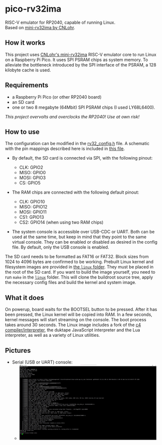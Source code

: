# pico-rv32ima
RISC-V emulator for RP2040, capable of running Linux.\
Based on [mini-rv32ima by CNLohr](https://github.com/cnlohr/mini-rv32ima).

## How it works
This project uses [CNLohr's mini-rv32ima](https://github.com/cnlohr/mini-rv32ima) RISC-V emulator core to run Linux on a Raspberry Pi Pico. It uses SPI PSRAM chips as system memory. To alleviate the bottleneck introduced by the SPI interface of the PSRAM, a 128 kilobyte cache is used.
## Requirements 
- a Raspberry Pi Pico (or other RP2040 board)
- an SD card
- one or two 8 megabyte (64Mbit) SPI PSRAM chips (I used LY68L6400).

_This project overvolts and overclocks the RP2040! Use at own risk!_

## How to use
The configuration can be modified in the [rv32_config.h](pico-rv32ima/rv32_config.h) file. A schematic with the pin mappings described here is included in [this file](hardware/pico_linux.kicad_sch).

- By default, the SD card is connected via SPI, with the following pinout:
    - CLK: GPIO2
    - MISO: GPIO0
    - MOSI: GPIO3
    - CS: GPIO5

- The RAM chips are connected with the following default pinout:
    - CLK: GPIO10
    - MISO: GPIO12
    - MOSI: GPIO11
    - CS1: GPIO13
    - CS2: GPIO14 (when using two RAM chips)

- The system console is accessible over USB-CDC or UART. Both can be used at the same time, but keep in mind that they point to the same virtual console. They can be enabled or disabled as desired in the config file. By default, only the USB console is enabled.

The SD card needs to be formatted as FAT16 or FAT32. Block sizes from 1024 to 4096 bytes are confirmed to be working. Prebuilt Linux kernel and filesystem images are provided in [the `linux` folder](linux/). They must be placed in the root of the SD card. If you want to build the image yourself, you need to run `make` in the [`linux`](linux) folder. This will clone the buildroot source tree, apply the necessary config files and build the kernel and system image.

## What it does
On powerup, board waits for the BOOTSEL button to be pressed. After it has been pressed, the Linux kernel will be copied into RAM. In a few seconds, kernel messages will start streaming on the console. The boot process takes around 30 seconds. The Linux image includes a fork of the [c4 compiler/interpreter](https://github.com/rswier/c4), the duktape JavaScript interpreter and the Lua interpreter, as well as a variety of Linux utilities.

## Pictures
- Serial (USB or UART) console:
    - ![Console boot log](pictures/screenshot.jpg)
